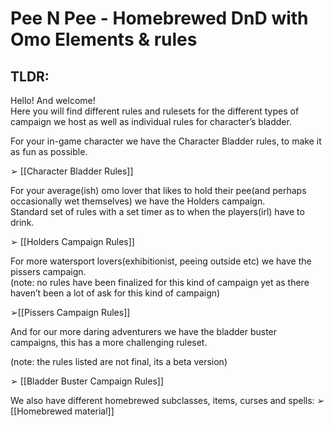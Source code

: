 # Pee N Pee - Homebrewed DnD with Omo Elements & rules
 ## TLDR:
Hello! And welcome!  
Here you will find different rules and rulesets for the different types of campaign we host as well as individual rules for character’s bladder.

  

For your in-game character we have the Character Bladder rules, to make it as fun as possible.

➢ [[Character Bladder Rules]]

  

For your average(ish) omo lover that likes to hold their pee(and perhaps occasionally wet themselves) we have the Holders campaign.  
Standard set of rules with a set timer as to when the players(irl) have to drink.

➢ [[Holders Campaign Rules]]

  

For more watersport lovers(exhibitionist, peeing outside etc) we have the pissers campaign.  
(note: no rules have been finalized for this kind of campaign yet as there haven’t been a lot of ask for this kind of campaign)

➢[[Pissers Campaign Rules]]

  

And for our more daring adventurers we have the bladder buster campaigns, this has a more challenging ruleset.

(note: the rules listed are not final, its a beta version)

➢ [[Bladder Buster Campaign Rules]]
  

We also have different homebrewed subclasses, items, curses and spells:
➢ [[Homebrewed material]]